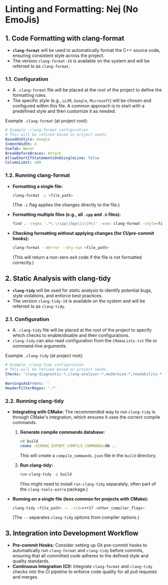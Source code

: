 # Linting and Formatting: Nej (No EmoJis)

## 1. Code Formatting with clang-format

- **`clang-format`** will be used to automatically format the C++ source code, ensuring consistent style across the project.
- The version `clang-format-19` is available on the system and will be referred to as `clang-format`.

### 1.1. Configuration

- A `.clang-format` file will be placed at the root of the project to define the formatting rules.
- The specific style (e.g., `LLVM`, `Google`, `Microsoft`) will be chosen and configured within this file. A common approach is to start with a predefined style and then customize it as needed.

Example `.clang-format` (at project root):

```yaml
# Example .clang-format configuration
# This will be refined based on project needs.
BasedOnStyle: Google
IndentWidth: 4
UseTab: Never
BreakBeforeBraces: Attach
AllowShortIfStatementsOnASingleLine: false
ColumnLimit: 100
```

### 1.2. Running clang-format

- **Formatting a single file:**
    ```bash
    clang-format -i <file_path>
    ```
    (The `-i` flag applies the changes directly to the file.)

- **Formatting multiple files (e.g., all `.cpp` and `.h` files):**
    ```bash
    find . -regex '.*\.\(cpp\|hpp\|c\|h\)' -exec clang-format -style=file -i {} \;
    ```

- **Checking formatting without applying changes (for CI/pre-commit hooks):**
    ```bash
    clang-format --Werror --dry-run <file_path>
    ```
    (This will return a non-zero exit code if the file is not formatted correctly.)

## 2. Static Analysis with clang-tidy

- **`clang-tidy`** will be used for static analysis to identify potential bugs, style violations, and enforce best practices.
- The version `clang-tidy-19` is available on the system and will be referred to as `clang-tidy`.

### 2.1. Configuration

- A `.clang-tidy` file will be placed at the root of the project to specify which checks to enable/disable and their configurations.
- `clang-tidy` can also read configuration from the `CMakeLists.txt` file or command-line arguments.

Example `.clang-tidy` (at project root):

```yaml
# Example .clang-tidy configuration
# This will be refined based on project needs.
Checks: 'clang-diagnostic-*,clang-analyzer-*,modernize-*,readability-*,performance-*,bugprone-*,cppcoreguidelines-*
'
WarningsAsErrors: ''
HeaderFilterRegex: '.*'
```

### 2.2. Running clang-tidy

- **Integrating with CMake:** The recommended way to run `clang-tidy` is through CMake's integration, which ensures it uses the correct compile commands.

    1.  **Generate compile commands database:**
        ```bash
        cd build
        cmake -DCMAKE_EXPORT_COMPILE_COMMANDS=ON ..
        ```
        This will create a `compile_commands.json` file in the `build` directory.

    2.  **Run clang-tidy:**
        ```bash
        run-clang-tidy -p build
        ```
        (You might need to install `run-clang-tidy` separately, often part of the `clang-tools-extra` package.)

- **Running on a single file (less common for projects with CMake):**
    ```bash
    clang-tidy <file_path> -- -std=c++17 <other_compiler_flags>
    ```
    (The `--` separates `clang-tidy` options from compiler options.)

## 3. Integration into Development Workflow

- **Pre-commit Hooks:** Consider setting up Git pre-commit hooks to automatically run `clang-format` and `clang-tidy` before commits, ensuring that all committed code adheres to the defined style and quality standards.
- **Continuous Integration (CI):** Integrate `clang-format` and `clang-tidy` checks into the CI pipeline to enforce code quality for all pull requests and merges.